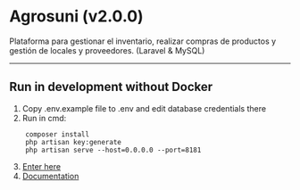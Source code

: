 # Agrosuni (v2.0.0)

Plataforma para gestionar el inventario, realizar compras de productos y gestión de locales y proveedores.
(Laravel & MySQL)

---

## Run in development without Docker

1. Copy .env.example file to .env and edit database credentials there
2. Run in cmd:

```x-sh
    composer install
    php artisan key:generate
    php artisan serve --host=0.0.0.0 --port=8181
```

3. [Enter here](http://localhost:8181/)
4. [Documentation](http://localhost:8181/api/vi/documentation)
